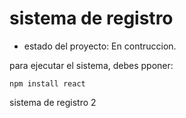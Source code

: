 <h1> sistema de registro</h1>

- estado del proyecto: En contruccion.

para ejecutar el sistema, debes pponer:

```npm install react```

sistema de registro 2
